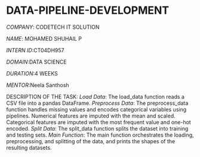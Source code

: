 # DATA-PIPELINE-DEVELOPMENT
*COMPANY*: CODETECH IT SOLUTION

*NAME*: MOHAMED SHUHAIL P

*INTERN ID*:CT04DH957

*DOMAIN*:DATA SCIENCE

*DURATION*:4 WEEKS

*MENTOR*:Neela Santhosh

DESCRIPTION OF THE TASK:
*Load Data*: The load_data function reads a CSV file into a pandas DataFrame.
*Preprocess Data*: The preprocess_data function handles missing values and encodes categorical variables using pipelines.
Numerical features are imputed with the mean and scaled.
Categorical features are imputed with the most frequent value and one-hot encoded.
*Split Data*: The split_data function splits the dataset into training and testing sets.
*Main Function*: The main function orchestrates the loading, preprocessing, and splitting of the data, and prints the shapes of the resulting datasets.
